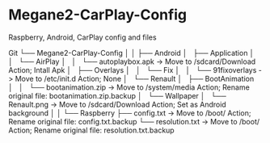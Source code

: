 # Megane2-CarPlay-Config
Raspberry, Android, CarPlay config and files

Git
└── Megane2-CarPlay-Config
    │
    │
    ├── Android
    │   ├── Application
    │   │   └── AirPlay
    │   │       └── autoplaybox.apk        -> Move to /sdcard/Download 	Action; Intall Apk
    │   ├── Overlays
    │   │   └── Fix
    │   │       └── 91fixoverlays          -> Move to /etc/init.d       Action; None
    │   └── Renault
    │       ├── BootAnimation
    │       │   └── bootanimation.zip      -> Move to /system/media     Action; Rename original file: bootanimation.zip.backup
    │       └── Wallpaper
    │           └── Renault.png            -> Move to /sdcard/Download  Action; Set as Android background
    │
    │
    └── Raspberry
    ├── config.txt                         -> Move to /boot/            Action; Rename original file: config.txt.backup
    └── resolution.txt                     -> Move to /boot/            Action; Rename original file: resolution.txt.backup
